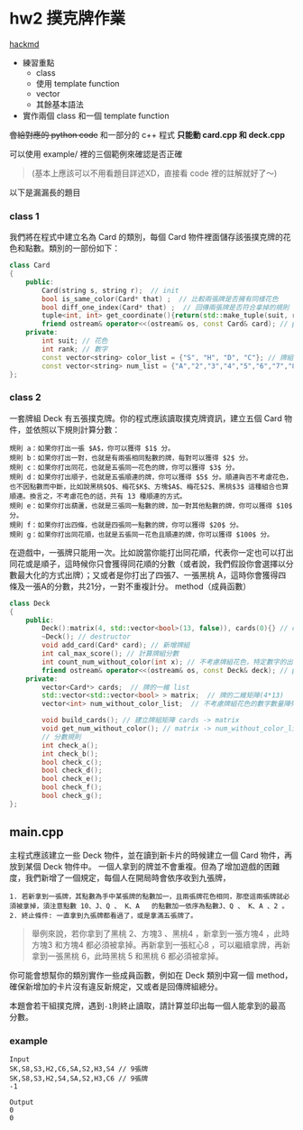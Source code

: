 # hw2 撲克牌作業
[hackmd](https://hackmd.io/_bUPVsDGSxaj-EsOyhY5qQ)
* 練習重點
    * class
    * 使用 template function
    * vector
    * 其餘基本語法
* 實作兩個 class 和一個 template function

~~會給對應的 python code~~
和一部分的 c++ 程式
**只能動 card.cpp 和 deck.cpp**

可以使用 example/ 裡的三個範例來確認是否正確

>(基本上應該可以不用看題目詳述XD，直接看 code 裡的註解就好了～)


以下是漏漏長的題目
### class 1

我們將在程式中建立名為 Card 的類別，每個 Card 物件裡面儲存該張撲克牌的花色和點數。類別的一部份如下：
``` cpp
class Card
{
    public:
        Card(string s, string r);  // init
        bool is_same_color(Card* that) ;  // 比較兩張牌是否擁有同樣花色
        bool diff_one_index(Card* that) ;  // 回傳兩張牌是否符合拿掉的規則
        tuple<int, int> get_coordinate(){return(std::make_tuple(suit, rank));}; // get suit and rank
        friend ostream& operator<<(ostream& os, const Card& card); // print
    private:
        int suit; // 花色
        int rank; // 數字
        const vector<string> color_list = {"S", "H", "D", "C"}; // 牌組花色種類
        const vector<string> num_list = {"A","2","3","4","5","6","7","8","9","10","J","Q","K"}; // 牌組數字
};
```

### class 2

一套牌組 Deck 有五張撲克牌。你的程式應該讀取撲克牌資訊，建立五個 Card 物件，並依照以下規則計算分數：
```
規則 a：如果你打出一張 $A$，你可以獲得 $1$ 分。
規則 b：如果你打出一對，也就是有兩張相同點數的牌，每對可以獲得 $2$ 分。
規則 c：如果你打出同花，也就是五張同一花色的牌，你可以獲得 $3$ 分。
規則 d：如果你打出順子，也就是五張順連的牌，你可以獲得 $5$ 分。順連與否不考慮花色，也不因點數而中斷，比如說黑桃$Q$、梅花$K$、方塊$A$、梅花$2$、黑桃$3$ 這種組合也算順連。換言之，不考慮花色的話，共有 13 種順連的方式。
規則 e：如果你打出葫蘆，也就是三張同一點數的牌，加一對其他點數的牌，你可以獲得 $10$ 分。
規則 f：如果你打出四條，也就是四張同一點數的牌，你可以獲得 $20$ 分。
規則 g：如果你打出同花順，也就是五張同一花色且順連的牌，你可以獲得 $100$ 分。
```
在遊戲中，一張牌只能用一次。比如說當你能打出同花順，代表你一定也可以打出同花或是順子，這時候你只會獲得同花順的分數（或者說，我們假設你會選擇以分數最大化的方式出牌）；又或者是你打出了四張7、一張黑桃 A，這時你會獲得四條及一張A的分數，共21分，一對不重複計分。
 method（成員函數）
``` cpp
class Deck
{
    public:
        Deck():matrix(4, std::vector<bool>(13, false)), cards(0){} // constructor
        ~Deck(); // destructor
        void add_card(Card* card); // 新增牌組
        int cal_max_score(); // 計算牌組分數
        int count_num_without_color(int x); // 不考慮牌組花色，特定數字的出現數量
        friend ostream& operator<<(ostream& os, const Deck& deck); // print
    private:
        vector<Card*> cards;  // 牌的一維 list
        std::vector<std::vector<bool> > matrix;  // 牌的二維矩陣(4*13)
        vector<int> num_without_color_list;  // 不考慮牌組花色的數字數量陣列

        void build_cards(); // 建立牌組矩陣 cards -> matrix
        void get_num_without_color(); // matrix -> num_without_color_list
        // 分數規則
        int check_a();
        int check_b();
        bool check_c();
        bool check_d();
        bool check_e();
        bool check_f();
        bool check_g();
};
```

## main.cpp
主程式應該建立一些 Deck 物件，並在讀到新卡片的時候建立一個 Card 物件，再放到某個 Deck 物件中。
一個人拿到的牌並不會重複。但為了增加遊戲的困難度，我們新增了一個規定，每個人在開局時會依序收到九張牌，
```
1. 若新拿到一張牌，其點數為手中某張牌的點數加一，且兩張牌花色相同，那麼這兩張牌就必須被拿掉，須注意點數 10、J、Q 、 K、A   的點數加一依序為點數J、Q 、 K、A 、2 。
2. 終止條件: 一直拿到九張牌都看過了，或是拿滿五張牌了。
```
> 舉例來說，若你拿到了黑桃 2、方塊3 、黑桃4 ，新拿到一張方塊4 ，此時方塊3  和方塊4  都必須被拿掉。再新拿到一張紅心8 ，可以繼續拿牌，再新拿到一張黑桃 6，此時黑桃 5 和黑桃 6 都必須被拿掉。
> 
你可能會想幫你的類別實作一些成員函數，例如在 Deck 類別中寫一個 method，確保新增加的卡片沒有違反新規定，又或者是回傳牌組總分。

本題會若干組撲克牌，遇到`-1`則終止讀取，請計算並印出每一個人能拿到的最高分數。



### example

```
Input
SK,S8,S3,H2,C6,SA,S2,H3,S4 // 9張牌
SK,S8,S3,H2,S4,SA,S2,H3,C6 // 9張牌
-1

Output
0
0
```
